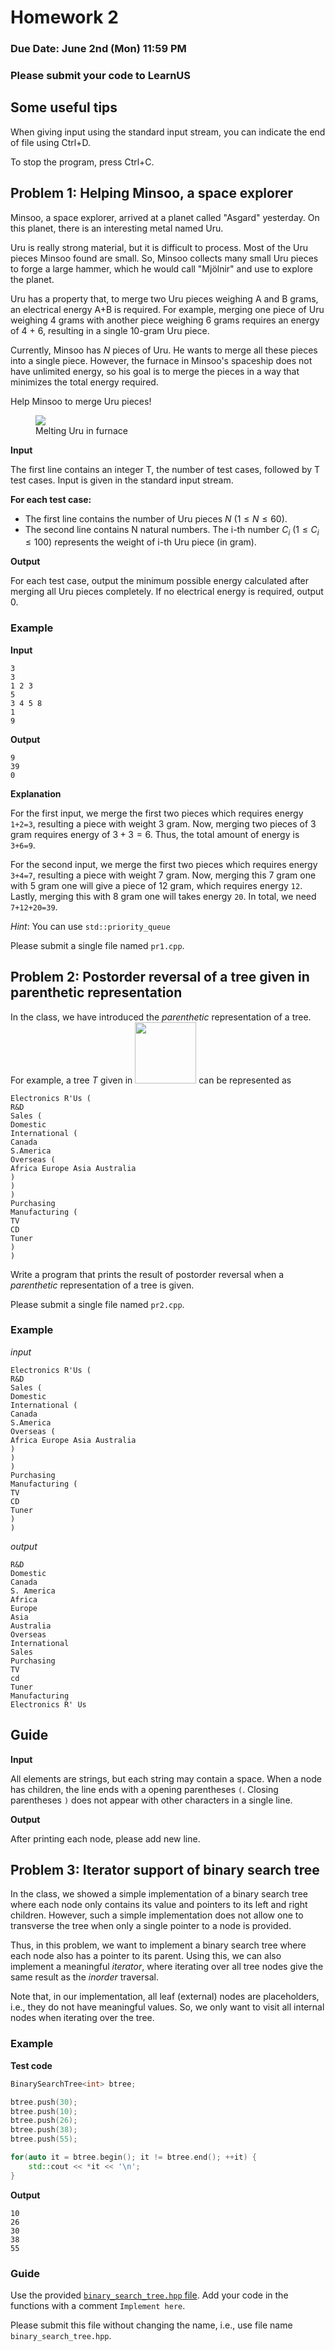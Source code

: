 # Homework 2

### Due Date: June 2nd (Mon) 11:59 PM

### Please submit your code to LearnUS 

## Some useful tips 

When giving input using the standard input stream, you can indicate the end of file using Ctrl+D.

To stop the program, press Ctrl+C.


## Problem 1: Helping Minsoo, a space explorer

Minsoo, a space explorer, arrived at a planet called "Asgard" yesterday. On this planet, there is an interesting metal named Uru.

Uru is really strong material, but it is difficult to process. Most of the Uru pieces Minsoo found are small.
So, Minsoo collects many small Uru pieces to forge a large hammer, which he would call "Mjölnir" and use to explore the planet.

Uru has a property that, to merge two Uru pieces weighing A and B grams, an electrical energy A+B is required.
For example, merging one piece of Uru weighing 4 grams with another piece weighing 6 grams requires an energy of 4 + 6, resulting in a single 10-gram Uru piece.

Currently, Minsoo has $N$ pieces of Uru. He wants to merge all these pieces into a single piece.
However, the furnace in Minsoo's spaceship does not have unlimited energy, so his goal is to merge the pieces in a way that minimizes the total energy required.

Help Minsoo to merge Uru pieces!

<figure>
<img src="./img/UruMelting.png" style="width=7em">
<figcaption>Melting Uru in furnace</figcaption>
</figure>

**Input**

The first line contains an integer T, the number of test cases, followed by T test cases. Input is given in the standard input stream.

**For each test case:**

* The first line contains the number of Uru pieces $N$ ($1 \leq N \leq 60$).
* The second line contains N natural numbers. The i-th number $C_i$ ($1 ≤ C_i ≤ 100$) represents the weight of i-th Uru piece (in gram). 

**Output**

For each test case, output the minimum possible energy calculated after merging all Uru pieces completely. If no electrical energy is required, output 0.


### Example
**Input**
```
3
3
1 2 3
5
3 4 5 8
1
9
```

**Output**
```
9
39
0
```

**Explanation**

For the first input, we merge the first two pieces which requires energy `1+2=3`, resulting a piece with weight 3 gram. Now, merging two pieces of 3 gram requires energy of $3+3=6$. Thus, the total amount of energy is `3+6=9`.

For the second input, we merge the first two pieces which requires energy `3+4=7`, resulting a piece with weight 7 gram. Now, merging this 7 gram one with 5 gram one will give a piece of 12 gram, which requires energy `12`. Lastly, merging this with 8 gram one will takes energy `20`. In total, we need `7+12+20=39`.


*Hint*: You can use `std::priority_queue`

Please submit a single file named `pr1.cpp`.


## Problem 2: Postorder reversal of a tree given in parenthetic representation

In the class, we have introduced the *parenthetic* representation of a tree.
For example, a tree $T$ given in 
<img src="img/tree_example.png" style="width: 7em;">
can be represented as
```
Electronics R'Us (
R&D
Sales (
Domestic
International (
Canada
S.America
Overseas (
Africa Europe Asia Australia
)
)
)
Purchasing
Manufacturing (
TV
CD
Tuner
)
)
```

Write a program that prints the result of postorder reversal when a *parenthetic* representation of a tree is given.

Please submit a single file named `pr2.cpp`.

### Example
*input*
```
Electronics R'Us (
R&D
Sales (
Domestic
International (
Canada
S.America
Overseas (
Africa Europe Asia Australia
)
)
)
Purchasing
Manufacturing (
TV
CD
Tuner
)
)
```

*output*
```
R&D
Domestic
Canada
S. America
Africa
Europe
Asia
Australia
Overseas
International
Sales
Purchasing
TV
cd
Tuner
Manufacturing
Electronics R' Us
```

## Guide
**Input**

All elements are strings, but each string may contain a space.
When a node has children, the line ends with a opening parentheses `(`.
Closing parentheses `)` does not appear with other characters in a single line.

**Output**

After printing each node, please add new line.


## Problem 3: Iterator support of binary search tree

In the class, we showed a simple implementation of a binary search tree where each node only contains its value and pointers to its left and right children. 
However, such a simple implementation does not allow one to transverse the tree when only a single pointer to a node is provided.

Thus, in this problem, we want to implement a binary search tree where each node also has a pointer to its parent. Using this, we can also implement a meaningful *iterator*, where iterating over all tree nodes give the same result as the *inorder* traversal.

Note that, in our implementation, all leaf (external) nodes are placeholders, i.e., they do not have meaningful values. So, we only want to visit all internal nodes when iterating over the tree.


### Example

**Test code**
```c++
BinarySearchTree<int> btree;

btree.push(30);
btree.push(10);
btree.push(26);
btree.push(38);
btree.push(55);

for(auto it = btree.begin(); it != btree.end(); ++it) {
    std::cout << *it << '\n';
}
```

**Output**

```
10
26
30
38
55
```

### Guide
Use the provided [`binary_search_tree.hpp` file](./binary_search_tree.cpp). Add your code in the functions with a comment `Implement here`. 

Please submit this file without changing the name, i.e., use file name `binary_search_tree.hpp`.
